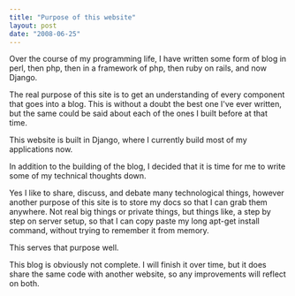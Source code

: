 ```yaml
---
title: "Purpose of this website"
layout: post
date: "2008-06-25"
---
```

Over the course of my programming life, I have written some form of blog in perl, then php, then in a framework of php, then ruby on rails, and now Django.

The real purpose of this site is to get an understanding of every component that goes into a blog. This is without a doubt the best one I've ever written, but the same could be said about each of the ones I built before at that time.

This website is built in Django, where I currently build most of my applications now.

In addition to the building of the blog, I decided that it is time for me to write some of my technical thoughts down.

Yes I like to share, discuss, and debate many technological things, however another purpose of this site is to store my docs so that I can grab them anywhere. Not real big things or private things, but things like, a step by step on server setup, so that I can copy paste my long apt-get install command, without trying to remember it from memory.

This serves that purpose well.

This blog is obviously not complete. I will finish it over time, but it does share the same code with another website, so any improvements will reflect on both.

